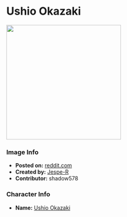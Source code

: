 # Ushio Okazaki

<img src="https://raw.githubusercontent.com/shadow578/Project-Padoru/master/Padoru/U_Jespe-R/clannad-ushio-okazaki.png" height="300">

### Image Info
* **Posted on:**     [reddit.com](https://www.reddit.com/r/Padoru/comments/hbhae5/daily_padoru_170_ushio_okazaki_clanned_daily/)
* **Created by:**    [Jespe-R](https://github.com/shadow578/Project-Padoru/blob/master/table-of-contents/creators/JespeR.md)
* **Contributor:**   shadow578

### Character Info
* **Name:**   [Ushio Okazaki](https://myanimelist.net/character/10342)


